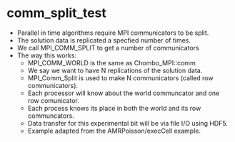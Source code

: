 # comm_split_test
* Parallel in time algorithms require MPI communicators to be split.
* The solution  data is replicated a specfied number of times.
* We call MPI_COMM_SPLIT to get a number of communicators
* The way this works:
  * MPI_COMM_WORLD is the same as Chombo_MPI::comm
  * We say we want to have N replications of the solution data.
  * MPI_Comm_Split is used to make N communicators (called row communicators).
  * Each processor will know about the world communcator and one row comunicator.
  * Each process knows its place in both the world and its row communcators.
  * Data transfer for this experimental bit will be via file I/O using HDF5.
  * Example adapted from the AMRPoisson/execCell example.
